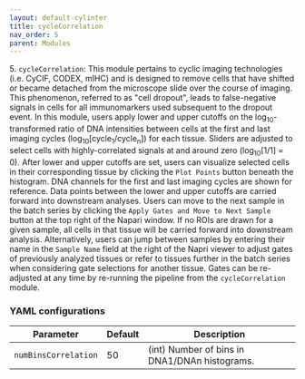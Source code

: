 ```yaml
---
layout: default-cylinter
title: cycleCorrelation
nav_order: 5
parent: Modules
---
```


5\. `cycleCorrelation`: This module pertains to cyclic imaging technologies (i.e. CyCIF, CODEX, mIHC) and is designed to remove cells that have shifted or became detached from the microscope slide over the course of imaging. This phenomenon, referred to as "cell dropout", leads to false-negative signals in cells for all immunomarkers used subsequent to the dropout event. In this module, users apply lower and upper cutoffs on the log<sub>10</sub>-transformed ratio of DNA intensities between cells at the first and last imaging cycles (log<sub>10</sub>[cycle<sub>1</sub>/cycle<sub>n</sub>]) for each tissue. Sliders are adjusted to select cells with highly-correlated signals at and around zero (log<sub>10</sub>[1/1] = 0). After lower and upper cutoffs are set, users can visualize selected cells in their corresponding tissue by clicking the `Plot Points` button beneath the histogram. DNA channels for the first and last imaging cycles are shown for reference. Data points between the lower and upper cutoffs are carried forward into downstream analyses. Users can move to the next sample in the batch series by clicking the `Apply Gates and Move to Next Sample` button at the top right of the Napari window. If no ROIs are drawn for a given sample, all cells in that tissue will be carried forward into downstream analysis. Alternatively, users can jump between samples by entering their name in the `Sample Name` field at the right of the Napri viewer to adjust gates of previously analyzed tissues or refer to tissues further in the batch series when considering gate selections for another tissue. Gates can be re-adjusted at any time by re-running the pipeline from the `cycleCorrelation` module.


### YAML configurations

| Parameter | Default | Description |
| --- | --- | --- |
| `numBinsCorrelation` | 50 | (int) Number of bins in DNA1/DNAn histograms. |
